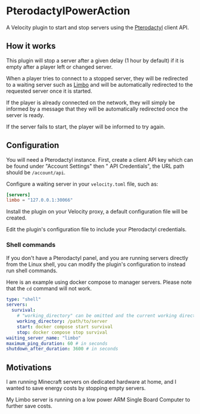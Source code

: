 # PterodactylPowerAction

A Velocity plugin to start and stop servers using the [Pterodactyl](https://pterodactyl.io/) client API.

## How it works

This plugin will stop a server after a given delay (1 hour by default) if it is empty after a player left or changed
server.

When a player tries to connect to a stopped server, they will be redirected to a waiting server such
as [Limbo](https://www.spigotmc.org/resources/82468/) and will be automatically redirected to the requested server once
it is started.

If the player is already connected on the network, they will simply be informed by a message that they will be
automatically redirected once the server is ready.

If the server fails to start, the player will be informed to try again.

## Configuration

You will need a Pterodactyl instance. First, create a client API key which can be found under "Account Settings" then "
API Credentials", the URL path should be `/account/api`.

Configure a waiting server in your `velocity.toml` file, such as:

```toml
[servers]
limbo = "127.0.0.1:30066"
```

Install the plugin on your Velocity proxy, a default configuration file will be created.

Edit the plugin's configuration file to include your Pterodactyl credentials.

### Shell commands

If you don't have a Pterodactyl panel, and you are running servers directly from the Linux shell, you can modify the
plugin's configuration to instead run shell commands.

Here is an example using docker compose to manager servers.
Please note that the `cd` command will not work.

```yaml
type: "shell"
servers:
  survival:
    # "working_directory" can be omitted and the current working directory will be used instead
    working_directory: /path/to/server
    start: docker compose start survival
    stop: docker compose stop survival
waiting_server_name: "limbo"
maximum_ping_duration: 60 # in seconds
shutdown_after_duration: 3600 # in seconds
```

## Motivations

I am running Minecraft servers on dedicated hardware at home, and I wanted to save energy costs by stopping empty
servers.

My Limbo server is running on a low power ARM Single Board Computer to further save costs.
